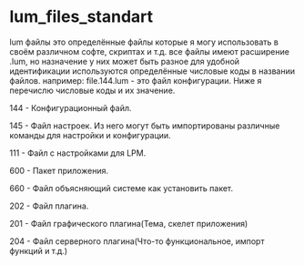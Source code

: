# lum_files_standart
lum файлы это определённые файлы которые я могу использовать в своём различном софте, скриптах и т.д. все файлы имеют расширение .lum, но назначение у них может быть разное для удобной идентификации используются определённые числовые коды в названии файлов. например:
file.144.lum - это файл конфигурации. Ниже я перечислю числовые коды и их значение.

144 - Конфигурационный файл.

145 - Файл настроек. Из него могут быть импортированы различные команды для настройки и конфигурации.

111 - Файл с настройками для LPM.

600 - Пакет приложения.

660 - Файл объясняющий системе как установить пакет.

202 - Файл плагина.

201 - Файл графического плагина(Тема, скелет приложения)

204 - Файл серверного плагина(Что-то функциональное, импорт функций и т.д.)
